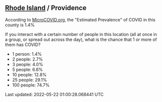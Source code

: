 
## [Rhode Island](/united-states/rhode-island) / Providence

According to [MicroCOVID.org](http://microcovid.org),
the "Estimated Prevalence" of COVID in this county is 1.4%

If you interact with a certain number of people in this location
(all at once in a group, or spread out across the day), what is the chance that
1 or more of them has COVID?

- 1 person: 1.4%
- 2 people: 2.7%
- 3 people: 4.0%
- 5 people: 6.6%
- 10 people: 12.8%
- 25 people: 29.1%
- 100 people: 74.7%

Last updated: 2022-05-22 01:00:28.068441 UTC
